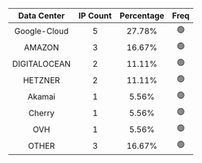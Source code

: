 | Data Center | IP Count | Percentage | Freq |
|:------------:|:--------:|:-----------:|:-----:|
| Google-Cloud | 5 | 27.78% | 🟢 |
| AMAZON | 3 | 16.67% | 🟢 |
| DIGITALOCEAN | 2 | 11.11% | 🟢 |
| HETZNER | 2 | 11.11% | 🟢 |
| Akamai | 1 | 5.56% | 🟢 |
| Cherry | 1 | 5.56% | 🟢 |
| OVH | 1 | 5.56% | 🟢 |
| OTHER | 3 | 16.67% | 🟢 |
